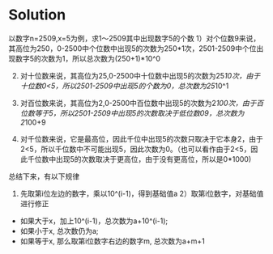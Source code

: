 # Solution

以数字n=2509,x=5为例，求1～2509其中出现数字5的个数
1）对个位数9来说，其高位为250，0-2500中个位数中出现5的次数为250*1次，2501-2509中个位出现数字5的次数为1，所以总次数为(250+1)*10^0

2) 对十位数来说，其高位为25,0-2500中十位数中出现5的次数为25*10次，由于十位数0<5，所以2501-2509中出现5的个数为0，总次数为25*10^1

3) 对百位数来说，其高位为2,0-2500中百位数中出现5的次数为2*100次，由于百位数等于5，所以2501-2509中出现5的次数取决于低位数09，总次数为2*100+9

4) 对千位数来说，它是最高位，因此千位中出现5的次数只取决于它本身2，由于2<5，所以千位数中不可能出现5，因此次数为0。（也可以看作由于2<5，因此千位数中出现5的次数取决于更高位，由于没有更高位，所以是0*1000)

总结下来，有以下规律
1) 先取第i位左边的数字，乘以10^(i-1)，得到基础值a
2）取第i位数字，对基础值进行修正
- 如果大于x，加上10^(i-1)，总次数为a+10^(i-1);
- 如果小于x, 总次数仍为a;
- 如果等于x, 那么取第i位数字右边的数字m, 总次数为a+m+1


